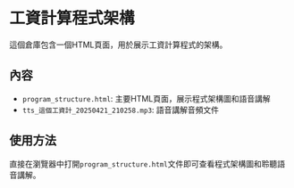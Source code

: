# 工資計算程式架構

這個倉庫包含一個HTML頁面，用於展示工資計算程式的架構。

## 內容

- `program_structure.html`: 主要HTML頁面，展示程式架構圖和語音講解
- `tts_這個工資計_20250421_210258.mp3`: 語音講解音頻文件

## 使用方法

直接在瀏覽器中打開`program_structure.html`文件即可查看程式架構圖和聆聽語音講解。

